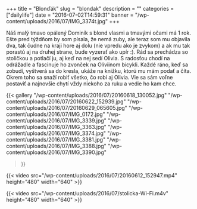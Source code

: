 +++
title = "Blonďák"
slug = "blondak"
description = ""
categories = ["dailylife"]
date = "2016-07-02T14:59:31"
banner = "/wp-content/uploads/2016/07/IMG_3374t.jpg"
+++

Náš malý tmavo opálený Dominik s blond vlasmi a tmavými očami má 1 rok. Ešte pred týždňom by som
písala, že nemá zuby, ale teraz som mu objavila dva, tak čudne na kraji hore aj dolu (nie vpredu ako je
zvykom) a ak mu tak porastú aj na druhej strane, bude vyzerať ako upír :). Rád sa prechádza so
stoličkou a potlačí ju, aj keď na nej sedí Olivia. S radosťou chodí na odrážadle a fascinuje ho
zvonček na Oliviinom bicykli. Každé ráno, keď sa zobudí, vyštverá sa do kresla, ukáže na knižku,
ktorú mu mám podať a číta. Okrem toho sa snaží robiť všetko, čo robí aj Olivia. Vie sa sám voľne
postaviť a najnovšie chytí vždy niekoho za ruku a vedie ho kam chce.

{{< gallery
    "/wp-content/uploads/2016/07/20160618_130052.jpg"
    "/wp-content/uploads/2016/07/20160622_152939.jpg"
    "/wp-content/uploads/2016/07/20160629_065605.jpg"
    "/wp-content/uploads/2016/07/IMG_0172.jpg"
    "/wp-content/uploads/2016/07/IMG_3339.jpg"
    "/wp-content/uploads/2016/07/IMG_3363.jpg"
    "/wp-content/uploads/2016/07/IMG_3374.jpg"
    "/wp-content/uploads/2016/07/IMG_3381.jpg"
    "/wp-content/uploads/2016/07/IMG_3388.jpg"
    "/wp-content/uploads/2016/07/IMG_3390.jpg"
>}}

{{< video src="/wp-content/uploads/2016/07/20160612_152947.mp4" height="480" width="640" >}}



{{< video src="/wp-content/uploads/2016/07/stolicka-Wi-Fi.m4v" height="480" width="640" >}}

